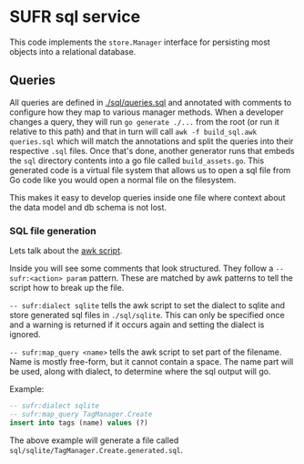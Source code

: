 # SUFR sql service

This code implements the `store.Manager` interface for persisting most objects
into a relational database.

## Queries

All queries are defined in [./sql/queries.sql](sql/queries.sql) and annotated
with comments to configure how they map to various manager methods. When a
developer changes a query, they will run `go generate ./...` from the root (or
run it relative to this path) and that in turn will call `awk -f build_sql.awk
queries.sql` which will match the annotations and split the queries into their
respective `.sql` files. Once that's done, another generator runs that embeds
the `sql` directory contents into a go file called `build_assets.go`. This
generated code is a virtual file system that allows us to open a sql file from
Go code like you would open a normal file on the filesystem.

This makes it easy to develop queries inside one file where context about the
data model and db schema is not lost.

### SQL file generation

Lets talk about the [awk script](./build_sql.awk).

Inside you will see some comments that look structured. They follow a `--
sufr:<action> param` pattern. These are matched by awk patterns to tell the
script how to break up the file.

`-- sufr:dialect sqlite` tells the awk script to set the dialect to sqlite and
store generated sql files in `./sql/sqlite`. This can only be specified once and
a warning is returned if it occurs again and setting the dialect is ignored.

`-- sufr:map_query <name>` tells the awk script to set part of the filename.
Name is mostly free-form, but it cannot contain a space. The name part will be
used, along with dialect, to determine where the sql output will go.

Example: 

```sql
-- sufr:dialect sqlite
-- sufr:map_query TagManager.Create
insert into tags (name) values (?)
```

The above example will generate a file called
`sql/sqlite/TagManager.Create.generated.sql`.
